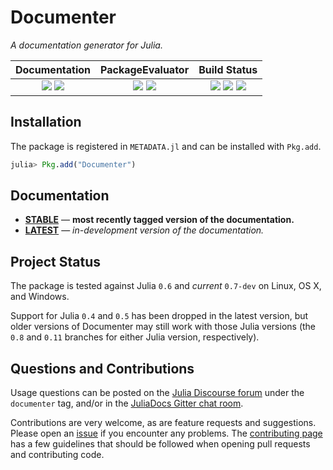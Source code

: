 
# Documenter

*A documentation generator for Julia.*

| **Documentation**                                                               | **PackageEvaluator**                                                                            | **Build Status**                                                                                |
|:-------------------------------------------------------------------------------:|:-----------------------------------------------------------------------------------------------:|:-----------------------------------------------------------------------------------------------:|
| [![][docs-stable-img]][docs-stable-url] [![][docs-latest-img]][docs-latest-url] | [![][pkg-0.6-img]][pkg-0.6-url] [![][pkg-0.7-img]][pkg-0.7-url] | [![][travis-img]][travis-url] [![][appveyor-img]][appveyor-url] [![][codecov-img]][codecov-url] |


## Installation

The package is registered in `METADATA.jl` and can be installed with `Pkg.add`.

```julia
julia> Pkg.add("Documenter")
```

## Documentation

- [**STABLE**][docs-stable-url] &mdash; **most recently tagged version of the documentation.**
- [**LATEST**][docs-latest-url] &mdash; *in-development version of the documentation.*

## Project Status

The package is tested against Julia `0.6` and *current* `0.7-dev` on Linux, OS X, and Windows.

Support for Julia `0.4` and `0.5` has been dropped in the latest version, but older versions of Documenter may still work with those Julia versions (the `0.8` and `0.11` branches for either Julia version, respectively).

## Questions and Contributions

Usage questions can be posted on the [Julia Discourse forum][discourse-tag-url] under the `documenter` tag, and/or in the [JuliaDocs Gitter chat room][gitter-url].

Contributions are very welcome, as are feature requests and suggestions. Please open an [issue][issues-url] if you encounter any problems. The [contributing page][contrib-url] has a few guidelines that should be followed when opening pull requests and contributing code.

[contrib-url]: https://juliadocs.github.io/Documenter.jl/latest/man/contributing/
[discourse-tag-url]: https://discourse.julialang.org/tags/documenter
[gitter-url]: https://gitter.im/juliadocs/users

[docs-latest-img]: https://img.shields.io/badge/docs-latest-blue.svg
[docs-latest-url]: https://juliadocs.github.io/Documenter.jl/latest

[docs-stable-img]: https://img.shields.io/badge/docs-stable-blue.svg
[docs-stable-url]: https://juliadocs.github.io/Documenter.jl/stable

[travis-img]: https://travis-ci.org/JuliaDocs/Documenter.jl.svg?branch=master
[travis-url]: https://travis-ci.org/JuliaDocs/Documenter.jl

[appveyor-img]: https://ci.appveyor.com/api/projects/status/xx7nimfpnl1r4gx0?svg=true
[appveyor-url]: https://ci.appveyor.com/project/JuliaDocs/documenter-jl

[codecov-img]: https://codecov.io/gh/JuliaDocs/Documenter.jl/branch/master/graph/badge.svg
[codecov-url]: https://codecov.io/gh/JuliaDocs/Documenter.jl

[issues-url]: https://github.com/JuliaDocs/Documenter.jl/issues

[pkg-0.6-img]: http://pkg.julialang.org/badges/Documenter_0.6.svg
[pkg-0.6-url]: http://pkg.julialang.org/?pkg=Documenter&ver=0.6
[pkg-0.7-img]: http://pkg.julialang.org/badges/Documenter_0.7.svg
[pkg-0.7-url]: http://pkg.julialang.org/?pkg=Documenter&ver=0.7
